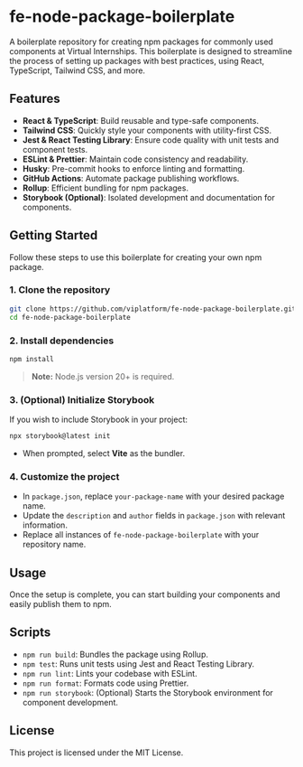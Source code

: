 # fe-node-package-boilerplate

A boilerplate repository for creating npm packages for commonly used components at Virtual Internships. This boilerplate is designed to streamline the process of setting up packages with best practices, using React, TypeScript, Tailwind CSS, and more.

## Features

- **React & TypeScript**: Build reusable and type-safe components.
- **Tailwind CSS**: Quickly style your components with utility-first CSS.
- **Jest & React Testing Library**: Ensure code quality with unit tests and component tests.
- **ESLint & Prettier**: Maintain code consistency and readability.
- **Husky**: Pre-commit hooks to enforce linting and formatting.
- **GitHub Actions**: Automate package publishing workflows.
- **Rollup**: Efficient bundling for npm packages.
- **Storybook (Optional)**: Isolated development and documentation for components.

## Getting Started

Follow these steps to use this boilerplate for creating your own npm package.

### 1. Clone the repository

```bash
git clone https://github.com/viplatform/fe-node-package-boilerplate.git
cd fe-node-package-boilerplate
```

### 2. Install dependencies

```bash
npm install
```

> **Note:** Node.js version 20+ is required.

### 3. (Optional) Initialize Storybook

If you wish to include Storybook in your project:

```bash
npx storybook@latest init
```

- When prompted, select **Vite** as the bundler.

### 4. Customize the project

- In `package.json`, replace `your-package-name` with your desired package name.
- Update the `description` and `author` fields in `package.json` with relevant information.
- Replace all instances of `fe-node-package-boilerplate` with your repository name.

## Usage

Once the setup is complete, you can start building your components and easily publish them to npm.

## Scripts

- `npm run build`: Bundles the package using Rollup.
- `npm test`: Runs unit tests using Jest and React Testing Library.
- `npm run lint`: Lints your codebase with ESLint.
- `npm run format`: Formats code using Prettier.
- `npm run storybook`: (Optional) Starts the Storybook environment for component development.

## License

This project is licensed under the MIT License.
